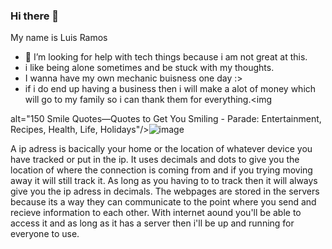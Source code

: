 ### Hi there 👋

 My name is Luis Ramos
- 🤔 I’m looking for help with tech things because i am not great at this.
- i like being alone sometimes and be stuck with my thoughts.
- I wanna have my own mechanic buisness one day :>
- if i do end up having a business then i will make a alot of money which will go to my family so i can thank them for everything.<img 

 alt="150 Smile Quotes—Quotes to Get You Smiling - Parade: Entertainment,  Recipes, Health, Life, Holidays"/>![image](https://user-images.githubusercontent.com/128845302/228641420-e0bbe5c6-c15d-490b-8e26-582aaf528e13.png)




A ip adress is bacically your home or the location of whatever device you have tracked or put in the ip. It uses decimals and dots to give you the location of where the connection is coming from and if you trying moving away it will still track it. As long as you having to to track then it will always give you the ip adress in decimals. The webpages are stored in the servers because its a way they can communicate to the point where you send and recieve information to each other. With internet aound you'll be able to access it and as long as it has a server then i'll be up and running for everyone to use.







<!--







**Lr879582/lr879582** is a ✨ _special_ ✨ repository because its `README.md` (this file) appears on your GitHub profile.

Here are some ideas to get you started:

- 🔭 I’m currently working on ...
- 🌱 I’m currently learning ...
- 👯 I’m looking to collaborate on ...
- 🤔 I’m looking for help with ...
- 💬 Ask me about ...
- 📫 How to reach me: ...
- 😄 Pronouns: ...
- ⚡ Fun fact: ...
-->
